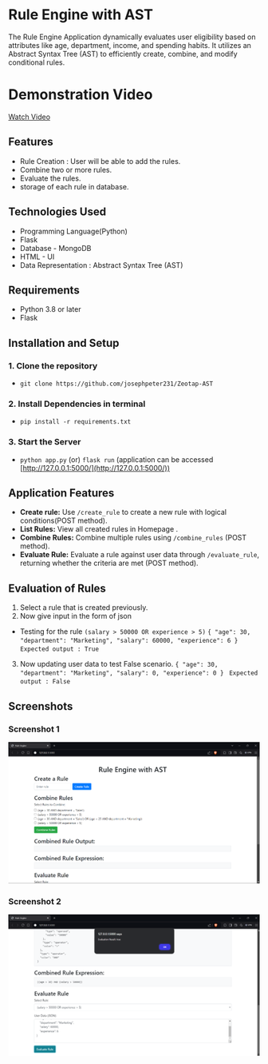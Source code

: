 # Rule Engine with AST

The Rule Engine Application dynamically evaluates user eligibility based on attributes like age, department, income, and spending habits. It utilizes an Abstract Syntax Tree (AST) to efficiently create, combine, and modify conditional rules.

# Demonstration Video

[Watch Video](/Screenshots/20241017-0937-18.1310155.mp4)

## **Features**

- Rule Creation : User will be able to add the rules.
- Combine two or more rules.
- Evaluate the rules. 
- storage of each rule in database.

## **Technologies Used**
- Programming Language(Python)
- Flask
- Database - MongoDB
- HTML - UI
- Data Representation : Abstract Syntax Tree (AST)
## **Requirements**

- Python 3.8 or later
- Flask

## **Installation and Setup**

### 1. Clone the repository
- `git clone https://github.com/josephpeter231/Zeotap-AST`

### 2. Install Dependencies in terminal
- `pip install -r requirements.txt`


### 3. Start the Server
- `python app.py` (or) `flask run`
  (application can be accessed [http://127.0.0.1:5000/](http://127.0.0.1:5000/))

## Application Features
  - **Create rule:** Use `/create_rule` to create a new rule with logical conditions(POST method).
  - **List Rules:**  View all created rules in Homepage .
  - **Combine Rules:** Combine multiple rules using `/combine_rules` (POST method).
  - **Evaluate Rule:** Evaluate a rule against user data through `/evaluate_rule`, returning whether the criteria are met (POST method).

## **Evaluation of Rules**
1. Select a rule that is created previously.
2. Now give input in the form of json 
  - Testing for the rule `(salary > 50000 OR experience > 5)`
  `{
    "age": 30,
    "department": "Marketing",
    "salary": 60000,
    "experience": 6
  }
  `
  `Expected output : True`
3. Now updating user data to test False scenario.
`{
    "age": 30,
    "department": "Marketing",
    "salary": 0,
    "experience": 0
  }
  `
  `Expected output : False`



 
## Screenshots
### Screenshot 1
![Screenshot1](./Screenshots/image.png)

### Screenshot 2
![Screenshot2](./Screenshots/image%20copy.png)




